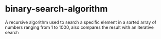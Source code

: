 # binary-search-algorithm
A recursive algorithm used to search a specific element in a sorted array of numbers ranging from 1 to 1000, also compares the result with an iterative search

